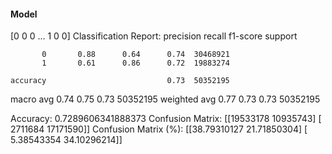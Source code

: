 #### Model
[0 0 0 ... 1 0 0]
Classification Report:
              precision    recall  f1-score   support

           0       0.88      0.64      0.74  30468921
           1       0.61      0.86      0.72  19883274

    accuracy                           0.73  50352195
   macro avg       0.74      0.75      0.73  50352195
weighted avg       0.77      0.73      0.73  50352195

Accuracy: 0.7289606341888373
Confusion Matrix:
[[19533178 10935743]
 [ 2711684 17171590]]
Confusion Matrix (%):
[[38.79310127 21.71850304]
 [ 5.38543354 34.10296214]]
